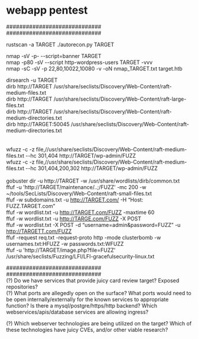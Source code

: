 
# webapp pentest #

#############################
#############################

rustscan -a TARGET
./autorecon.py TARGET

nmap -sV -p- --script=banner TARGET
<br>
nmap -p80 -sV --script http-wordpress-users TARGET -vvv
<br>
nmap -sC -sV -p 22,80,10022,10080 -v -oN nmap_TARGET.txt target.htb
 
dirsearch -u TARGET
<br>
dirb http://TARGET /usr/share/seclists/Discovery/Web-Content/raft-medium-files.txt<br>
dirb http://TARGET /usr/share/seclists/Discovery/Web-Content/raft-large-files.txt<br>
dirb http://TARGET /usr/share/seclists/Discovery/Web-Content/raft-medium-directories.txt<br> 
dirb http://TARGET:50045 /usr/share/seclists/Discovery/Web-Content/raft-medium-directories.txt<br> 
<br>
<br>
wfuzz -c -z file,//usr/share/seclists/Discovery/Web-Content/raft-medium-files.txt  --hc 301,404 http://TARGET/wp-admin/FUZZ
<br>
wfuzz -c -z file,//usr/share/seclists/Discovery/Web-Content/raft-medium-files.txt  --hc 301,404,200,302 http://TARGET/wp-admin/FUZZ
<br>
<br>
gobuster dir -u http://TARGET -w /usr/share/wordlists/dirb/common.txt
<br>
ffuf -u 'http://TARGET/maintenance/..;/FUZZ' -mc 200 -w ~/tools/SecLists/Discovery/Web-Content/raft-small-files.txt
<br>
ffuf -w subdomains.txt -u http://TARGET.com/ -H “Host: FUZZ.TARGET.com”
<br>
ffuf -w wordlist.txt -u http://TARGET.com/FUZZ -maxtime 60
<br>
ffuf -w wordlist.txt -u http://TARGE.com/FUZZ -X POST
<br>
ffuf -w wordlist.txt -X POST -d “username=admin\&password=FUZZ” -u http://TARGETT.com/FUZZ
<br>
ffuf -request req.txt -request-proto http -mode clusterbomb -w usernames.txt:HFUZZ -w passwords.txt:WFUZZ
<br>
ffuf  -u 'http://TARGET/image.php?file=FUZZ' /usr/share/seclists/Fuzzing/LFI/LFI-gracefulsecurity-linux.txt 
<br>


#############################<br>
#############################
<br>
(?)
Do we have services that provide juicy card review target?
Exposed repositories?
<br>
(?)
What ports are allegedly open on the surface?
What ports would need to be open internally/externally for the known services to appropriate function?
Is there a mysql/postgre/https/http backend?
Which webservices/apis/database services are allowing ingress?
<br>

(?)
Which webserver technologies are being utilized on the target?
Which of these technologies have juicy CVEs, and/or other viable research?




